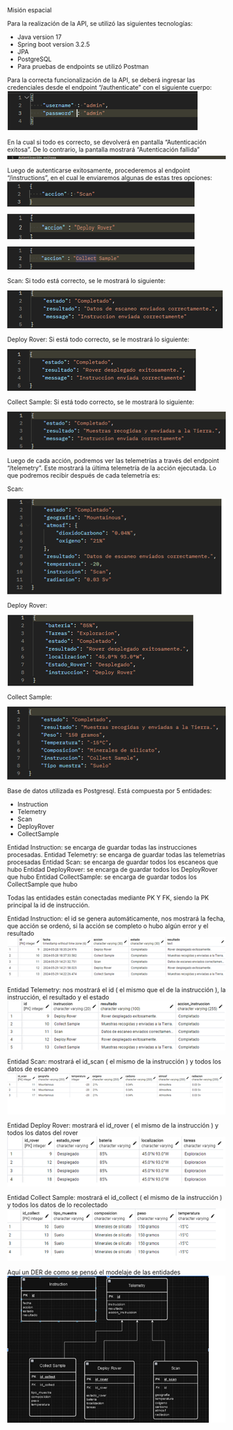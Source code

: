 Misión espacial

Para la realización de la API, se utilizó las siguientes tecnologías:
- Java version 17
- Spring boot version 3.2.5
- JPA
- PostgreSQL
- Para pruebas de endpoints se utilizó Postman

Para la correcta funcionalización de la API, se deberá ingresar las credenciales desde el endpoint “/authenticate” con el siguiente cuerpo:
![autenticacion](https://github.com/IvanSandiyu/MisionEspacial/blob/main/img/authenticate.png)

En la cual si todo es correcto, se devolverá en pantalla “Autenticación exitosa”. De lo contrario, la pantalla mostrará “Autenticación fallida”
![autenticacionexitosa](https://github.com/IvanSandiyu/MisionEspacial/blob/main/img/auexitosa.png)

Luego de autenticarse exitosamente, procederemos al endpoint “/instructions”, en el cual le enviaremos algunas de estas tres opciones:
![scan](https://github.com/IvanSandiyu/MisionEspacial/blob/main/img/scan.png)


![deply](https://github.com/IvanSandiyu/MisionEspacial/blob/main/img/deply.png)


![collect](https://github.com/IvanSandiyu/MisionEspacial/blob/main/img/collect.png)


Scan: Si todo está correcto, se le mostrará lo siguiente:


![resulScan](https://github.com/IvanSandiyu/MisionEspacial/blob/main/img/resultadoScan.png)


Deploy Rover: Si está todo correcto, se le mostrará lo siguiente:


![resulRover](https://github.com/IvanSandiyu/MisionEspacial/blob/main/img/resultadoRover.png)



Collect Sample: Si está todo correcto, se le mostrará lo siguiente:


![resulCollect](https://github.com/IvanSandiyu/MisionEspacial/blob/main/img/resultsample.png)



Luego de cada acción, podremos ver las telemetrías a través del endpoint “/telemetry”. Este mostrará la última telemetría de la acción ejecutada. Lo que podremos recibir después de cada telemetría es:


Scan: 


![telscan](https://github.com/IvanSandiyu/MisionEspacial/blob/main/img/telscan.png)


Deploy Rover:


![telrover](https://github.com/IvanSandiyu/MisionEspacial/blob/main/img/telrover.png)


Collect Sample:


![telsample](https://github.com/IvanSandiyu/MisionEspacial/blob/main/img/telsample.png)


Base de datos utilizada es Postgresql. Está compuesta por 5 entidades:
- Instruction
- Telemetry
- Scan
- DeployRover
- CollectSample

Entidad Instruction: se encarga de guardar todas las instrucciones procesadas.
Entidad Telemetry: se encarga de guardar todas las telemetrías procesadas
Entidad Scan: se encarga de guardar todos los escaneos que hubo
Entidad DeployRover: se encarga de guardar todos los DeployRover que hubo
Entidad CollectSample: se encarga de guardar todos los CollectSample que hubo

Todas las entidades están conectadas mediante PK Y FK, siendo la PK principal la id de instrucción.

Entidad Instruction: el id se genera automáticamente, nos mostrará la fecha, que acción se ordenó, si la acción se completo o hubo algún error y el resultado
![inst](https://github.com/IvanSandiyu/MisionEspacial/blob/main/img/binst.png)



Entidad Telemetry: nos mostrará el id ( el mismo que el de la instrucción ), la instrucción, el resultado y el estado
![tel](https://github.com/IvanSandiyu/MisionEspacial/blob/main/img/btel.png)


Entidad Scan: mostrará el id_scan ( el mismo de la instrucción ) y todos los datos de escaneo
![scan](https://github.com/IvanSandiyu/MisionEspacial/blob/main/img/bScan.png)


Entidad Deploy Rover: mostrará el id_rover ( el mismo de la instrucción ) y todos los datos del rover
![rover](https://github.com/IvanSandiyu/MisionEspacial/blob/main/img/bdeploy.png)


Entidad Collect Sample: mostrará el id_collect ( el mismo de la instrucción ) y todos los datos de lo recolectado
![sample](https://github.com/IvanSandiyu/MisionEspacial/blob/main/img/bcollect.png)

Aquí un DER de como se pensó el modelaje de las entidades
![der](https://github.com/IvanSandiyu/MisionEspacial/blob/main/img/der.png)
